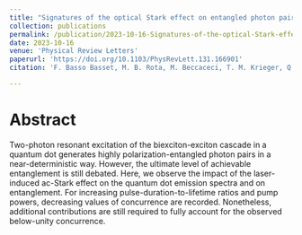 ```yaml
---
title: "Signatures of the optical Stark effect on entangled photon pairs from resonantly pumped quantum dots"
collection: publications
permalink: /publication/2023-10-16-Signatures-of-the-optical-Stark-effect-on-entangled-photon-pairs-from-resonantly-pumped-quantum-dots
date: 2023-10-16
venue: 'Physical Review Letters'
paperurl: 'https://doi.org/10.1103/PhysRevLett.131.166901'
citation: 'F. Basso Basset, M. B. Rota, M. Beccaceci, T. M. Krieger, Q. Buchinger, J. Neuwirth, H. Huet, S. Stroj, S. F. Covre da Silva, G. Ronco, C. Schimpf, S. Höfling, T. Huber-Loyola, A. Rastelli, R. Trotta, Phys. Rev. Lett. 131, 166901 (2023)'

---
```

# Abstract

Two-photon resonant excitation of the biexciton-exciton cascade in a quantum dot generates highly polarization-entangled photon pairs in a near-deterministic way. However, the ultimate level of achievable entanglement is still debated. Here, we observe the impact of the laser-induced ac-Stark effect on the quantum dot emission spectra and on entanglement. For increasing pulse-duration-to-lifetime ratios and pump powers, decreasing values of concurrence are recorded. Nonetheless, additional contributions are still required to fully account for the observed below-unity concurrence.
